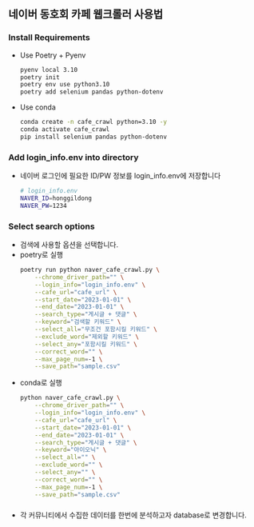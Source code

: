 ## 네이버 동호회 카페 웹크롤러 사용법

### Install Requirements
- Use Poetry + Pyenv
    ```bash
    pyenv local 3.10
    poetry init
    poetry env use python3.10
    poetry add selenium pandas python-dotenv
    ```

- Use conda
    ```bash
    conda create -n cafe_crawl python=3.10 -y
    conda activate cafe_crawl
    pip install selenium pandas python-dotenv
    ```

### Add login_info.env into directory
- 네이버 로그인에 필요한 ID/PW 정보를 login_info.env에 저장합니다
    ```bash
    # login_info.env
    NAVER_ID=honggildong
    NAVER_PW=1234
    ```

### Select search options
- 검색에 사용할 옵션을 선택합니다.
- poetry로 실행
    ```bash
    poetry run python naver_cafe_crawl.py \
        --chrome_driver_path="" \
        --login_info="login_info.env" \
        --cafe_url="cafe_url" \
        --start_date="2023-01-01" \
        --end_date="2023-01-01" \
        --search_type="게시글 + 댓글" \
        --keyword="검색할 키워드" \
        --select_all="무조건 포함시킬 키워드" \
        --exclude_word="제외할 키워드" \
        --select_any="포함시킬 키워드" \
        --correct_word="" \
        --max_page_num=-1 \
        --save_path="sample.csv"
    ```
- conda로 실행
    ```bash
    python naver_cafe_crawl.py \
        --chrome_driver_path="" \
        --login_info="login_info.env" \
        --cafe_url="cafe_url" \
        --start_date="2023-01-01" \
        --end_date="2023-01-01" \
        --search_type="게시글 + 댓글" \
        --keyword="아이오닉" \
        --select_all="" \
        --exclude_word="" \
        --select_any="" \
        --correct_word="" \
        --max_page_num=-1 \
        --save_path="sample.csv"
    ```

### 
- 각 커뮤니티에서 수집한 데이터를 한번에 분석하고자 database로 변경합니다.